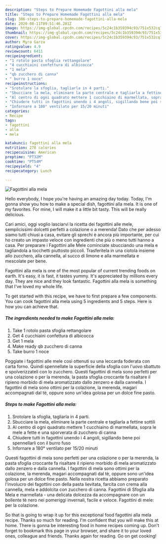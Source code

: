 ```yaml
---
description: "Steps to Prepare Homemade Fagottini alla mela"
title: "Steps to Prepare Homemade Fagottini alla mela"
slug: 386-steps-to-prepare-homemade-fagottini-alla-mela
date: 2020-08-11T09:51:46.281Z
image: https://img-global.cpcdn.com/recipes/5c24c1b359394c93/751x532cq70/fagottini-alla-mela-recipe-main-photo.jpg
thumbnail: https://img-global.cpcdn.com/recipes/5c24c1b359394c93/751x532cq70/fagottini-alla-mela-recipe-main-photo.jpg
cover: https://img-global.cpcdn.com/recipes/5c24c1b359394c93/751x532cq70/fagottini-alla-mela-recipe-main-photo.jpg
author: Myra Garza
ratingvalue: 4.9
reviewcount: 6411
recipeingredient:
- "1 rotolo pasta sfoglia rettangolare"
- "4 cucchiaini confettura di albicocca"
- "1 mela"
- "qb zucchero di canna"
- " burro 1 noce"
recipeinstructions:
- "Srotolare la sfoglia, tagliarla in 4 parti."
- "Sbucciare la mela, eliminare la parte centrale e tagliarla a fettine sottili"
- "Al centro di ogni quadrato mettere 1 cucchiaino di marmellata, sopra le mele a fette e una sporverata di zucchero di canna"
- "Chiudere tutti in fagottini unendo i 4 angoli, sigillando bene poi spennellarli con il burro fuso"
- "Infornare a 180° ventilato per 15/20 minuti"
categories:
- Recipe
tags:
- fagottini
- alla
- mela

katakunci: fagottini alla mela 
nutrition: 278 calories
recipecuisine: American
preptime: "PT32M"
cooktime: "PT54M"
recipeyield: "4"
recipecategory: Lunch

---
```



![Fagottini alla mela](https://img-global.cpcdn.com/recipes/5c24c1b359394c93/751x532cq70/fagottini-alla-mela-recipe-main-photo.jpg)

Hello everybody, I hope you're having an amazing day today. Today, I'm gonna show you how to make a special dish, fagottini alla mela. It is one of my favorites. For mine, I will make it a little bit tasty. This will be really delicious.

Cari amici, oggi voglio lasciarvi la ricetta dei fagottini alle mele, semplicissimi dolcetti perfetti a colazione o a merenda! Dato che per adesso siamo tutti chiusi a casa, evitare gli sprechi è ancora più importante, per cui ho creato un impasto veloce con ingredienti che più o meno tutti hanno a casa. Per preparare i Fagottini alle Mele cominciate sbucciando una mela e tagliandola a tocchetti piuttosto piccoli. Trasferitela in una ciotola insieme allo zucchero, alla cannella, al succo di limone e alla marmellata e mescolate per bene.

Fagottini alla mela is one of the most popular of current trending foods on earth. It's easy, it is fast, it tastes yummy. It's appreciated by millions every day. They are nice and they look fantastic. Fagottini alla mela is something that I've loved my whole life.


To get started with this recipe, we have to first prepare a few components. You can cook fagottini alla mela using 5 ingredients and 5 steps. Here is how you can achieve that.

<!--inarticleads1-->

##### The ingredients needed to make Fagottini alla mela:

1. Take 1 rotolo pasta sfoglia rettangolare
1. Get 4 cucchiaini confettura di albicocca
1. Get 1 mela
1. Make ready qb zucchero di canna
1. Take  burro 1 noce


Poggiate i fagottini alle mele così ottenuti su una leccarda foderata con carta forno. Quindi spennellate la superficie della sfoglia con l&#39;uovo sbattuto e spolverizzateli con lo zucchero. Questi fagottini di mela sono perfetti per una colazione o per la merenda, la pasta sfoglia croccante fa risaltare il ripieno morbido di mela aromatizzato dallo zenzero e dalla cannella. I fagottini di mela sono ottimi per la colazione, la merenda, magari accompagnati dal tè, oppure sono un&#39;idea golosa per un dolce fine pasto. 

<!--inarticleads2-->

##### Steps to make Fagottini alla mela:

1. Srotolare la sfoglia, tagliarla in 4 parti.
1. Sbucciare la mela, eliminare la parte centrale e tagliarla a fettine sottili
1. Al centro di ogni quadrato mettere 1 cucchiaino di marmellata, sopra le mele a fette e una sporverata di zucchero di canna
1. Chiudere tutti in fagottini unendo i 4 angoli, sigillando bene poi spennellarli con il burro fuso
1. Infornare a 180° ventilato per 15/20 minuti


Questi fagottini di mela sono perfetti per una colazione o per la merenda, la pasta sfoglia croccante fa risaltare il ripieno morbido di mela aromatizzato dallo zenzero e dalla cannella. I fagottini di mela sono ottimi per la colazione, la merenda, magari accompagnati dal tè, oppure sono un&#39;idea golosa per un dolce fine pasto. Nella nostra ricetta abbiamo preparato l&#39;involucro dei fagottini con della pasta lievitata, farcita con crema alla cannella, mela e addolcita con zucchero di canna. Fagottini di Sfoglia alla Mela e marmellata - una delicata dolcezza da accompagnare con un bollente tè nero nei pomeriggi invernali, facile e veloce. Fagottini di mele: per la colazione. 

So that is going to wrap it up for this exceptional food fagottini alla mela recipe. Thanks so much for reading. I'm confident that you will make this at home. There is gonna be interesting food in home recipes coming up. Don't forget to bookmark this page in your browser, and share it to your loved ones, colleague and friends. Thanks again for reading. Go on get cooking!
